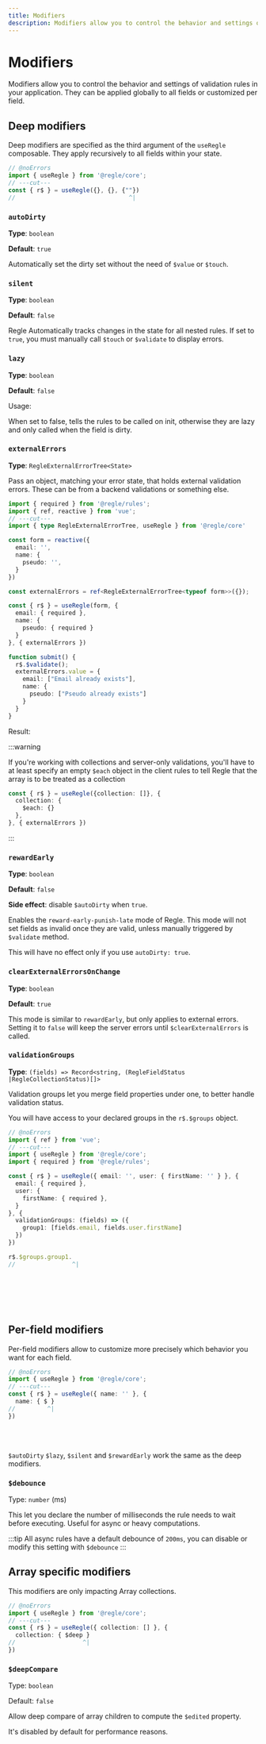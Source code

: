 ```yaml
---
title: Modifiers
description: Modifiers allow you to control the behavior and settings of validation rules in your application
---
```


<script setup>
import ExternalErrors from '../parts/components/modifiers/ExternalErrors.vue';
</script>

# Modifiers

Modifiers allow you to control the behavior and settings of validation rules in your application. They can be applied globally to all fields or customized per field.

## Deep modifiers

Deep modifiers are specified as the third argument of the `useRegle` composable. They apply recursively to all fields within your state.

```ts twoslash
// @noErrors
import { useRegle } from '@regle/core';
// ---cut---
const { r$ } = useRegle({}, {}, {""})
//                                ^|
```

### `autoDirty`

__Type__: `boolean`

__Default__: `true`

Automatically set the dirty set without the need of `$value` or `$touch`.

### `silent`

__Type__: `boolean`

__Default__: `false`

Regle Automatically tracks changes in the state for all nested rules. If set to `true`, you must manually call `$touch` or `$validate` to display errors.



### `lazy`

__Type__: `boolean`

__Default__: `false`

Usage:

When set to false, tells the rules to be called on init, otherwise they are lazy and only called when the field is dirty.

### `externalErrors`

__Type__: `RegleExternalErrorTree<State>` 

Pass an object, matching your error state, that holds external validation errors. These can be from a backend validations or something else.

```ts twoslash
import { required } from '@regle/rules';
import { ref, reactive } from 'vue';
// ---cut---
import { type RegleExternalErrorTree, useRegle } from '@regle/core'

const form = reactive({
  email: '',
  name: {
    pseudo: '',
  }
})

const externalErrors = ref<RegleExternalErrorTree<typeof form>>({});

const { r$ } = useRegle(form, {
  email: { required },
  name: {
    pseudo: { required }
  }
}, { externalErrors })

function submit() {
  r$.$validate();
  externalErrors.value = {
    email: ["Email already exists"],
    name: {
      pseudo: ["Pseudo already exists"]
    }
  }
}
```

Result:

<ExternalErrors/>


:::warning

If you're working with collections and server-only validations, you'll have to at least specify an empty `$each` object in the client rules to tell Regle that the array is to be treated as a collection

```ts
const { r$ } = useRegle({collection: []}, {
  collection: {
    $each: {}
  },
}, { externalErrors })

```

:::


### `rewardEarly`

__Type__: `boolean`

__Default__: `false`

__Side effect__: disable `$autoDirty` when `true`.

Enables the `reward-early-punish-late` mode of Regle. This mode will not set fields as invalid once they are valid, unless manually triggered by `$validate` method.

This will have no effect only if you use `autoDirty: true`.

### `clearExternalErrorsOnChange`

__Type__: `boolean`

__Default__: `true`

This mode is similar to `rewardEarly`, but only applies to external errors.
Setting it to `false` will keep the server errors until `$clearExternalErrors` is called.

### `validationGroups`

__Type__: `(fields) => Record<string, (RegleFieldStatus |RegleCollectionStatus)[]>`

Validation groups let you merge field properties under one, to better handle validation status.

You will have access to your declared groups in the `r$.$groups` object.

```ts twoslash
// @noErrors
import { ref } from 'vue';
// ---cut---
import { useRegle } from '@regle/core';
import { required } from '@regle/rules';

const { r$ } = useRegle({ email: '', user: { firstName: '' } }, {
  email: { required },
  user: {
    firstName: { required },
  }
}, {
  validationGroups: (fields) => ({
    group1: [fields.email, fields.user.firstName]
  })
})

r$.$groups.group1.
//                ^|
```
<br><br><br><br>

## Per-field modifiers

Per-field modifiers allow to customize more precisely which behavior you want for each field.

```ts twoslash
// @noErrors
import { useRegle } from '@regle/core';
// ---cut---
const { r$ } = useRegle({ name: '' }, {
  name: { $ }
//         ^|    
})
```

<br><br>


`$autoDirty` `$lazy`, `$silent` and `$rewardEarly` work the same as the deep modifiers.

### `$debounce`
Type: `number` (ms)

This let you declare the number of milliseconds the rule needs to wait before executing. Useful for async or heavy computations.

:::tip
All async rules have a default debounce of `200ms`, you can disable or modify this setting with `$debounce`
:::


## Array specific modifiers

This modifiers are only impacting Array collections.

```ts twoslash
// @noErrors
import { useRegle } from '@regle/core';
// ---cut---
const { r$ } = useRegle({ collection: [] }, {
  collection: { $deep }
//                   ^|    
})
```

### `$deepCompare`
Type: `boolean`

Default: `false`

Allow deep compare of array children to compute the `$edited` property.

It's disabled by default for performance reasons.
